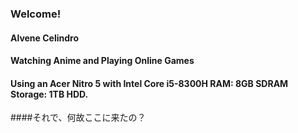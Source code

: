 ### Welcome!
#### Alvene Celindro
#### Watching Anime and Playing Online Games
#### Using an Acer Nitro 5 with Intel Core i5-8300H RAM: 8GB SDRAM Storage: 1TB HDD.
####それで、何故ここに来たの？
